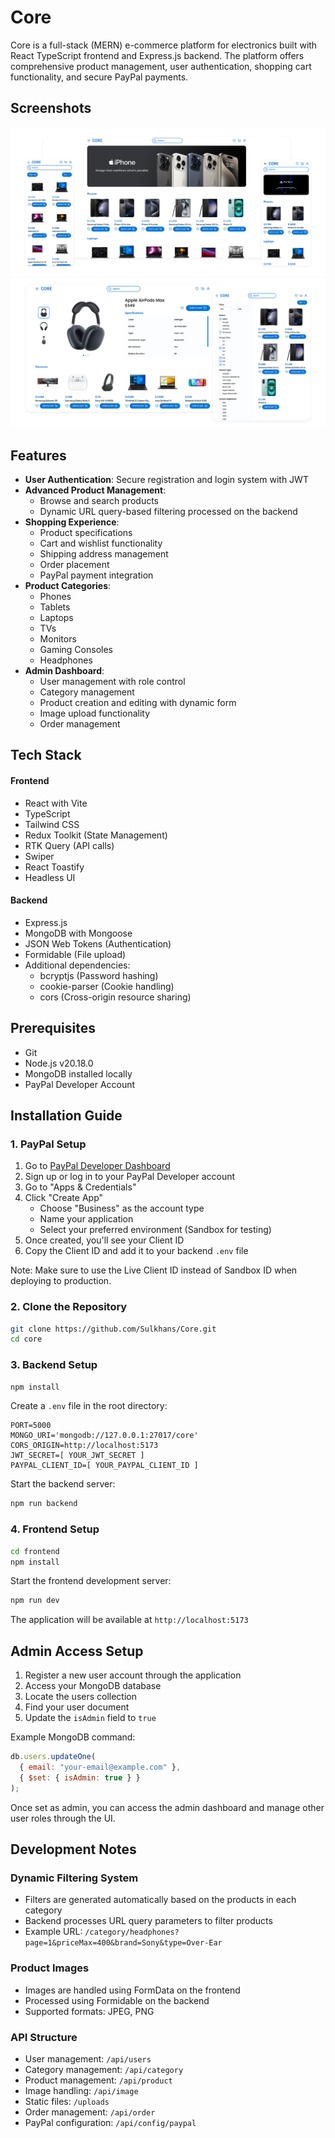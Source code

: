 # Core

Core is a full-stack (MERN) e-commerce platform for electronics built with React TypeScript frontend and Express.js backend. The platform offers comprehensive product management, user authentication, shopping cart functionality, and secure PayPal payments.

## Screenshots

![Preview](./previews/1.png)
![Preview](./previews/2.png)

## Features

- **User Authentication**: Secure registration and login system with JWT
- **Advanced Product Management**:
  - Browse and search products
  - Dynamic URL query-based filtering processed on the backend
- **Shopping Experience**:
  - Product specifications
  - Cart and wishlist functionality
  - Shipping address management
  - Order placement
  - PayPal payment integration
- **Product Categories**:
  - Phones
  - Tablets
  - Laptops
  - TVs
  - Monitors
  - Gaming Consoles
  - Headphones
- **Admin Dashboard**:
  - User management with role control
  - Category management
  - Product creation and editing with dynamic form
  - Image upload functionality
  - Order management

## Tech Stack

#### Frontend

- React with Vite
- TypeScript
- Tailwind CSS
- Redux Toolkit (State Management)
- RTK Query (API calls)
- Swiper
- React Toastify
- Headless UI

#### Backend

- Express.js
- MongoDB with Mongoose
- JSON Web Tokens (Authentication)
- Formidable (File upload)
- Additional dependencies:
  - bcryptjs (Password hashing)
  - cookie-parser (Cookie handling)
  - cors (Cross-origin resource sharing)

## Prerequisites

- Git
- Node.js v20.18.0
- MongoDB installed locally
- PayPal Developer Account

## Installation Guide

### 1. PayPal Setup

1. Go to [PayPal Developer Dashboard](https://developer.paypal.com/dashboard/)
2. Sign up or log in to your PayPal Developer account
3. Go to "Apps & Credentials"
4. Click "Create App"
   - Choose "Business" as the account type
   - Name your application
   - Select your preferred environment (Sandbox for testing)
5. Once created, you'll see your Client ID
6. Copy the Client ID and add it to your backend `.env` file

Note: Make sure to use the Live Client ID instead of Sandbox ID when deploying to production.

### 2. Clone the Repository

```bash
git clone https://github.com/Sulkhans/Core.git
cd core
```

### 3. Backend Setup

```bash
npm install
```

Create a `.env` file in the root directory:

```env
PORT=5000
MONGO_URI='mongodb://127.0.0.1:27017/core'
CORS_ORIGIN=http://localhost:5173
JWT_SECRET=[ YOUR_JWT_SECRET ]
PAYPAL_CLIENT_ID=[ YOUR_PAYPAL_CLIENT_ID ]
```

Start the backend server:

```bash
npm run backend
```

### 4. Frontend Setup

```bash
cd frontend
npm install
```

Start the frontend development server:

```bash
npm run dev
```

The application will be available at `http://localhost:5173`

## Admin Access Setup

1. Register a new user account through the application
2. Access your MongoDB database
3. Locate the users collection
4. Find your user document
5. Update the `isAdmin` field to `true`

Example MongoDB command:

```javascript
db.users.updateOne(
  { email: "your-email@example.com" },
  { $set: { isAdmin: true } }
);
```

Once set as admin, you can access the admin dashboard and manage other user roles through the UI.

## Development Notes

### Dynamic Filtering System

- Filters are generated automatically based on the products in each category
- Backend processes URL query parameters to filter products
- Example URL: `/category/headphones?page=1&priceMax=400&brand=Sony&type=Over-Ear`

### Product Images

- Images are handled using FormData on the frontend
- Processed using Formidable on the backend
- Supported formats: JPEG, PNG

### API Structure

- User management: `/api/users`
- Category management: `/api/category`
- Product management: `/api/product`
- Image handling: `/api/image`
- Static files: `/uploads`
- Order management: `/api/order`
- PayPal configuration: `/api/config/paypal`
